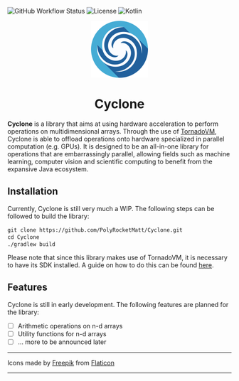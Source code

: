 ![GitHub Workflow Status](https://img.shields.io/github/actions/workflow/status/PolyRocketMatt/vectorize/deployment.yml?color=68AD63&style=for-the-badge)
![License](https://img.shields.io/badge/License-MIT-%2368AD63?style=for-the-badge)
![Kotlin](https://img.shields.io/badge/Java-21-%233e7fa8?logo=java&style=for-the-badge)

<p align="center">
    <picture>
        <source srcset="img/cyclone-logo-512.png" media="(prefers-color-scheme: dark)">
        <source srcset="img/cyclone-logo-512.png" media="(prefers-color-scheme: light)">
        <img width="128" height="128" src="img/cyclone-logo-512.png" />
    </picture>
</p>

<h1 align="center">Cyclone</h1>

**Cyclone** is a library that aims at using hardware acceleration to perform operations on multidimensional
arrays. Through the use of [TornadoVM](https://www.tornadovm.org/), Cyclone is able to offload operations
onto hardware specialized in parallel computation (e.g. GPUs). It is designed to be an all-in-one
library for operations that are embarrassingly parallel, allowing fields such as machine learning, computer
vision and scientific computing to benefit from the expansive Java ecosystem.

## Installation

Currently, Cyclone is still very much a WIP. The following steps can be followed to build the
library:

```shell
git clone https://github.com/PolyRocketMatt/Cyclone.git
cd Cyclone
./gradlew build
```

Please note that since this library makes use of TornadoVM, it is necessary to have its SDK installed.
A guide on how to do this can be found [here](https://tornadovm.readthedocs.io/en/latest/installation.html).

## Features

Cyclone is still in early development. The following features are planned for the library:

- [ ] Arithmetic operations on n-d arrays
- [ ] Utility functions for n-d arrays
- [ ] ... more to be announced later

---
Icons made by [Freepik](https://www.freepik.com) from [Flaticon](https://www.flaticon.com/)

---